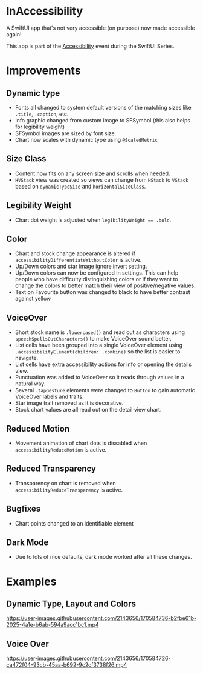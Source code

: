 # InAccessibility
A SwiftUI app that's not very accessible (on purpose) now made accessible again!

This app is part of the [Accessibility](https://www.swiftuiseries.com/accessibility) event during the SwiftUI Series.

# Improvements
## Dynamic type
- Fonts all changed to system default versions of the matching sizes like `.title`, `.caption`, etc.
- Info graphic changed from custom image to SFSymbol (this also helps for legibility weight)
- SFSymbol images are sized by font size.
- Chart now scales with dynamic type using `@ScaledMetric`

## Size Class
- Content now fits on any screen size and scrolls when needed.
- `HVStack` view was created so views can change from `HStack` to `VStack` based on `dynamicTypeSize` and `horizontalSizeClass`.

## Legibility Weight
- Chart dot weight is adjusted when `legibilityWeight == .bold`.

## Color
- Chart and stock change appearance is altered if `accessibilityDifferentiateWithoutColor` is active.
- Up/Down colors and star image ignore invert setting.
- Up/Down colors can now be configured in settings. This can help people who have difficulty distinguishing colors or if they want to change the colors to better match their view of positive/negative values.
- Text on Favourite button was changed to black to have better contrast against yellow

## VoiceOver
- Short stock name is `.lowercased()` and read out as characters using `speechSpellsOutCharacters()` to make VoiceOver sound better.
- List cells have been grouped into a single VoiceOver element using `.accessibilityElement(children: .combine)` so the list is easier to navigate.
- List cells have extra accessibility actions for info or opening the details view.
- Punctuation was added to VoiceOver so it reads through values in a natural way.
- Several `.tapGesture` elements were changed to `Button` to gain automatic VoiceOver labels and traits.
- Star image trait removed as it is decorative.
- Stock chart values are all read out on the detail view chart.

## Reduced Motion
- Movement animation of chart dots is dissabled when `accessibilityReduceMotion` is active.

## Reduced Transparency
- Transparency on chart is removed when `accessibilityReduceTransparency` is active.

## Bugfixes
- Chart points changed to an identifiable element

## Dark Mode
- Due to lots of nice defaults, dark mode worked after all these changes.

# Examples

## Dynamic Type, Layout and Colors
https://user-images.githubusercontent.com/2143656/170584736-b2fbe61b-2025-4a1e-b6ab-594a9acc1bc1.mp4

## Voice Over
https://user-images.githubusercontent.com/2143656/170584726-ca472f04-93cb-45aa-b692-9c2cf3738f26.mp4

